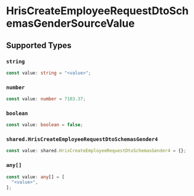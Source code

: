 # HrisCreateEmployeeRequestDtoSchemasGenderSourceValue


## Supported Types

### `string`

```typescript
const value: string = "<value>";
```

### `number`

```typescript
const value: number = 7103.37;
```

### `boolean`

```typescript
const value: boolean = false;
```

### `shared.HrisCreateEmployeeRequestDtoSchemasGender4`

```typescript
const value: shared.HrisCreateEmployeeRequestDtoSchemasGender4 = {};
```

### `any[]`

```typescript
const value: any[] = [
  "<value>",
];
```

